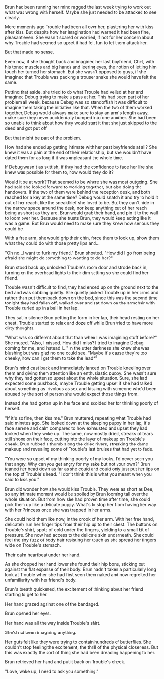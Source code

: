 Brun had been running her mind ragged the last week trying to work out what was wrong with herself. Maybe she just needed to be attacked to see clearly.

Mere moments ago Trouble had been all over her, plastering her with kiss after kiss. But despite how her imagination had warned it had been fine, pleasant even. She wasn't scared or worried, if not for her concern about why Trouble had seemed so upset it had felt fun to let them attack her. 

But that made no sense. 

Even now, if she thought back and imagined her last boyfriend, Chet, with his toned muscles and big hands and leering eyes, the notion of letting him touch her turned her stomach. But she wasn't opposed to guys, if she imagined that Trouble was packing a trouser snake she would have felt the same. 

Putting that aside, she tried to do what Trouble had yelled at her and imagined Debug trying to make a pass at her. This had been part of her problem all week, because Debug was so standoffish it was difficult to imagine them taking the initiative like that. When the two of them worked together, Debug would always make sure to stay an arm's length away, make sure they never accidentally bumped into one another. She had been so unable to think about how they would start it that she just skipped to the deed and got put off.

But that might be part of the problem.

How had she ended up getting intimate with her past boyfriends at all? She knew it was a pain at the end of their relationship, but she wouldn't have dated them for as long if it was unpleasant the whole time. 

If Debug wasn't as skittish, if they had the confidence to face her like she knew was possible for them to, how would they do it?

Would it be at work? That seemed to be where she was most outgoing. She had said she looked forward to working together, but also doing the handovers. If the two of them were behind the reception desk, and both reached for a key at the same time? Debug would snatch it and try to hold it out of her reach, like the sneakthief she loved to be. But they can't hide in the narrow space around the desk, nor keep anything out of her reach being as short as they are. Brun would grab their hand, and pin it to the wall to loom over her. Because she trusts Brun, they would keep acting like it was a game. But Brun would need to make sure they knew how serious they could be. 

With a free arm, she would grip their chin, force them to look up, show them what they could do with those pretty lips and...

"Oh no...I want to fuck my friend." Brun shouted. "How did I go from being afraid she might do something to wanting to do her?"

Brun stood back up, unlocked Trouble's room door and strode back in, turning on the overhead lights to their dim setting so she could find her friend.

Trouble wasn't difficult to find, they had ended up on the ground next to the bed and was sobbing quietly. She quietly picked Trouble up in her arms and rather than put them back down on the bed, since this was the second time tonight they had fallen off, walked over and sat down on the armchair with Trouble curled up in a ball in her lap. 

They sat in silence Brun petting the form in her lap, their head resting on her chest. Trouble started to relax and doze off while Brun tried to have more dirty thoughts. 

"What was so different about that than when I was imagining stuff before?" She mused. "Also, I missed. How did I miss? I tried to imagine Debug coming for me, and instead I..." In the utter darkness she knew she was blushing but was glad no one could see. "Maybe it's cause they're too cheeky, how can I get them to take the lead?" 

Brun's mind cast back and immediately landed on Trouble kneeling over them and giving them attention like an enthusiastic puppy. She wasn't sure why they had gotten so upset about the whole situation. Sure, she had expected some pushback, maybe Trouble getting upset if she had talked about something as frivolous as sex and kissing with someone who'd been abused by the sort of person she would expect those things from.

Instead she had gotten up in her face and scolded her for thinking poorly of herself. 

"If it's so fine, then kiss me." Brun muttered, repeating what Trouble had said minutes ago. She looked down at the sleeping puppy in her lap, it's face serene and calm compared to how exhausted and upset they had looked when they woke up. The same, now mostly dried, streaks of tears still shone on their face, cutting into the layer of makeup on Trouble's cheek. Brun rubbed a thumb along the dried rivers, streaking the damp makeup and revealing some of Trouble's last bruises that had yet to fade.

"You were so upset of my thinking poorly of my looks, I'd never seen you that angry. Why can you get angry for my sake but not your own?" Brun leaned her head down as far as she could and could only just put her lips on the top of Trouble's head. "I don't think this is what you meant when you said to kiss you."

Brun did wonder how she would kiss Trouble. They were as short as Dee, so any intimate moment would be spoiled by Brun looming tall over the whole situation. But from how she had proven time after time, she could pick them up like a delicate puppy. What's to stop her from having her way with her Princess once she was trapped in her arms.

She could hold them like now, in the crook of her arm. With her free hand, delicately run her finger tips from their hip up to their chest. The buttons on Trouble's shirt, spots of cold under the fingers, yielding to a small bit of pressure. She now had access to the delicate skin underneath. She could feel the tiny fuzz of body hair resisting her touch as she spread her fingers wide on Trouble's stomach. 

Their calm heartbeat under her hand.

As she dropped her hand lower she found their hip bone, sticking out against the flat expanse of their body. Brun hadn't taken a particularly long look at Trouble when she had first seen them naked and now regretted her unfamiliarity with her friend's body.

Brun's breath quickened, the excitement of thinking about her friend starting to get to her.

Her hand grazed against one of the bandaged.

Brun opened her eyes.

Her hand was all the way inside Trouble's shirt.

She'd not been imagining anything.

Her guts felt like they were trying to contain hundreds of butterflies. She couldn't stop feeling the excitement, the thrill of the physical closeness. But this was exactly the sort of thing she had been dreading happening to her.

Brun retrieved her hand and put it back on Trouble's cheek.

"Love, wake up, I need to ask you something."
